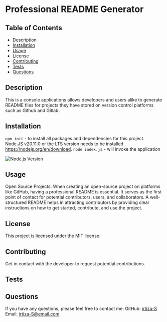# Professional README Generator

  ## Table of Contents
  - [Description](#description)
  - [Installation](#installation)
  - [Usage](#usage)
  - [License](#license)
  - [Contributing](#contributing)
  - [Tests](#tests)
  - [Questions](#questions)

  
  ## Description
  This is a console applications allows developers and users alike to generate README files for projects they have stored on version control platforms such as Github and Gitlab.
  
  ## Installation
  `npm init` - to install all packages and dependencies for this project. Node.JS v20.11.0 or the LTS version needs to be installed https://nodejs.org/en/download. 
  `node index.js` - will invoke the application
 
  ![Node.js Version](https://img.shields.io/node/v/professional-readme-generator)

  ## Usage
  Open Source Projects: When creating an open-source project on platforms like GitHub, having a professional README is essential. It serves as the first point of contact for potential contributors, users, and collaborators. A well-structured README helps in attracting contributors by providing clear instructions on how to get started, contribute, and use the project.
  
  ## License
  This project is licensed under the MIT license.
  
  ## Contributing
  Get in contact with the developer to request potential contributions. 
  
  ## Tests
  
  
  ## Questions
  If you have any questions, please feel free to contact me:
  GitHub: [irtiza-S](https://github.com/irtiza-S)
  Email: irtiza-S@email.com
  
